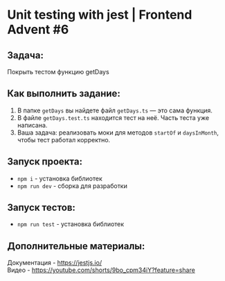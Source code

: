 # Unit testing with jest | Frontend Advent #6

## Задача:
Покрыть тестом функцию getDays

## Как выполнить задание:
1. В папке `getDays` вы найдете файл `getDays.ts` — это сама функция.
2. В файле `getDays.test.ts` находится тест на неё. Часть теста уже написана.
3. Ваша задача: реализовать моки для методов `startOf` и `daysInMonth`, чтобы тест работал корректно.

## Запуск проекта:
* `npm i` - установка библиотек
* `npm run dev` - сборка для разработки

## Запуск тестов:
* `npm run test` - установка библиотек

## Дополнительные материалы:
Документация - https://jestjs.io/  
Видео - https://youtube.com/shorts/9bo_cpm34iY?feature=share
